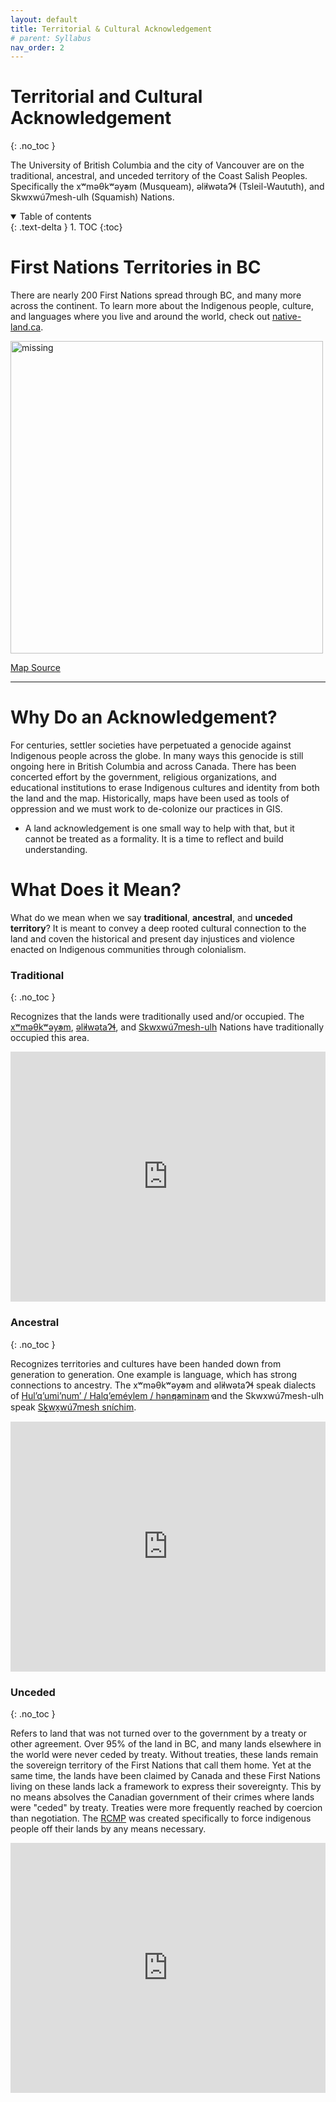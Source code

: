 ```yaml
---
layout: default
title: Territorial & Cultural Acknowledgement
# parent: Syllabus
nav_order: 2
---
```


# Territorial and Cultural Acknowledgement
{: .no_toc }

The University of British Columbia and the city of Vancouver are on the traditional, ancestral, and unceded territory of the Coast Salish Peoples.  Specifically the xʷməθkʷəy̓əm (Musqueam), əl̓ilwətaɁɬ (Tsleil-Waututh), and Skwxwú7mesh-ulh (Squamish) Nations. 

<details open markdown="block">
  <summary>
    Table of contents
  </summary>
  {: .text-delta }
1. TOC
{:toc}
</details>

# First Nations Territories in BC

 There are nearly 200 First Nations spread through BC, and many more across the continent.  To learn more about the Indigenous people, culture, and languages where you live and around the world, check out [native-land.ca](https://native-land.ca/).

<img src="images/first-nations-bc.jpg" alt="missing" class="inline" width="500"/>

<a href="https://opentextbc.ca/indigenizationfoundations/chapter/acknowledging-traditional-territories/" target="_blank">Map Source</a>

---

# Why Do an Acknowledgement?

For centuries, settler societies have perpetuated a genocide against Indigenous people across the globe.  In many ways this genocide is still ongoing here in British Columbia and across Canada.  There has been concerted effort by the government, religious organizations, and educational institutions to erase Indigenous cultures and identity from both the land and the map.  Historically, maps have been used as tools of oppression and we must work to de-colonize our practices in GIS.
* A land acknowledgement is one small way to help with that, but it cannot be treated as a formality.  It is a time to reflect and build understanding.  

# What Does it Mean?

What do we mean when we say **traditional**, **ancestral**, and **unceded territory**?  It is meant to convey a deep rooted cultural connection to the land and coven the historical and present day injustices and violence enacted on Indigenous communities through colonialism.

### **Traditional**
{: .no_toc }

Recognizes that the lands were traditionally used and/or occupied.  The [xʷməθkʷəy̓əm](https://native-land.ca/maps/territories/x%ca%b7m%c9%99%ce%b8k%ca%b7%c9%99y%cc%93%c9%99m/), [əl̓ilwətaɁɬ](https://native-land.ca/maps/territories/tsleil-waututh-s%c9%99l%cc%93ilw%c9%99ta%c9%82%c9%ac/), and [Skwxwú7mesh-ulh](https://native-land.ca/maps/territories/skwxwu7mesh-uxwumixw/) Nations have traditionally occupied this area.

<iframe src="https://native-land.ca/api/embed/embed.html?maps=territories&name=skwxw7mesh-xwumixw,tsleil-waututh-səl̓ilwətaɂɬ,xʷməθkʷəy̓əm" style="width:100%; height:400px; border:none;"></iframe>

### **Ancestral**
{: .no_toc }

Recognizes territories and cultures have been handed down from generation to generation.  One example is language, which has strong connections to ancestry.  The xʷməθkʷəy̓əm and əl̓ilwətaɁɬ speak dialects of [Hul’q’umi’num’ / Halq’eméylem / hən̓q̓əmin̓əm̓](https://native-land.ca/maps/languages/hulquminum-halqemeylem-h%c9%99n%cc%93q%cc%93%c9%99min%cc%93%c9%99m%cc%93/) and the Skwxwú7mesh-ulh speak [Sḵwx̱wú7mesh sníchim](https://native-land.ca/maps/languages/s%e1%b8%b5wx%cc%b1wu7mesh-snichim/).

<iframe src="https://native-land.ca/api/embed/embed.html?maps=languages&name=hulquminum--halqemylem--hnqminm,swxw7mesh-snchim" style="width:100%; height:400px; border:none;"></iframe>


### **Unceded**
{: .no_toc }

Refers to land that was not turned over to the government by a treaty or other agreement.  Over 95% of the land in BC, and many lands elsewhere in the world were never ceded by treaty.  Without treaties, these lands remain the sovereign territory of the First Nations that call them home.  Yet at the same time, the lands have been claimed by Canada and these First Nations living on these lands lack a framework to express their sovereignty.  This by no means absolves the Canadian government of their crimes where lands were "ceded" by treaty.  Treaties were more frequently reached by coercion than negotiation.  The [RCMP](https://www.cbc.ca/listen/cbc-podcasts/203-the-secret-life-of-canada/episode/15798131-s3-the-mounties-always-get-their-land-part-1) was created specifically to force indigenous people off their lands by any means necessary.

<iframe src="https://native-land.ca/api/embed/embed.html?maps=treaties" style="width:100%; height:400px; border:none;"></iframe>
